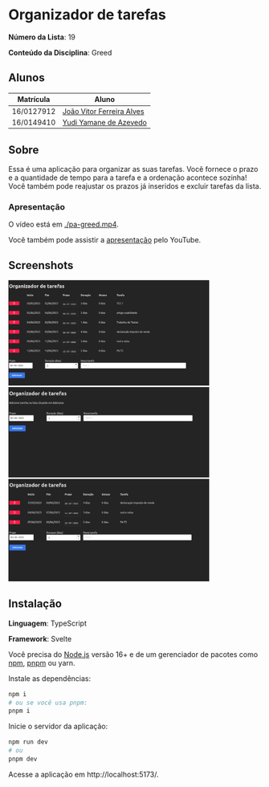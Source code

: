 # Organizador de tarefas

**Número da Lista**: 19

**Conteúdo da Disciplina**: Greed

## Alunos
| Matrícula  | Aluno                                                       |
| ---------- | ----------------------------------------------------------- |
| 16/0127912 | [João Vitor Ferreira Alves](https://github.com/vitorAlves7) |
| 16/0149410 | [Yudi Yamane de Azevedo](https://github.com/yudi-azvd)      |


## Sobre 
Essa é uma aplicação para organizar as suas tarefas. Você fornece o prazo e 
a quantidade de tempo para a tarefa e a ordenação acontece sozinha! Você
também pode reajustar os prazos já inseridos e excluir tarefas da lista.

### Apresentação

O vídeo está em [./pa-greed.mp4](pa-greed.mp4).

Você também pode assistir a [apresentação](#)
pelo YouTube.

## Screenshots
<img src="./docs/screenshot-1.png" width="400" alt="aplicação com algumas tarefas">

<img src="./docs/screenshot-2.png" width="400" alt="aplicação com algumas tarefas">

<img src="./docs/screenshot-3.png" width="400" alt="aplicação com nenhuma tarefa">


## Instalação 
**Linguagem**: TypeScript

**Framework**: Svelte

Você precisa do [Node.js](https://nodejs.org/en) versão 16+ e de um gerenciador
de pacotes como
[npm](https://docs.npmjs.com/downloading-and-installing-node-js-and-npm),
[pnpm](https://pnpm.io/installation) ou yarn.

Instale as dependências:

```sh
npm i
# ou se você usa pnpm:
pnpm i
```

Inicie o servidor da aplicação:

```sh
npm run dev
# ou
pnpm dev
```

Acesse a aplicação em http://localhost:5173/.

